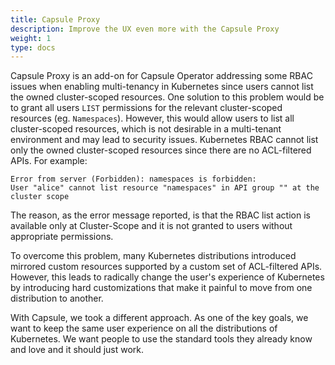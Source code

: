 ```yaml
---
title: Capsule Proxy
description: Improve the UX even more with the Capsule Proxy
weight: 1
type: docs
---
```


Capsule Proxy is an add-on for Capsule Operator addressing some RBAC issues when enabling multi-tenancy in Kubernetes since users cannot list the owned cluster-scoped resources. One solution to this problem would be to grant all users `LIST` permissions for the relevant cluster-scoped resources (eg. `Namespaces`). However, this would allow users to list all cluster-scoped resources, which is not desirable in a multi-tenant environment and may lead to security issues. Kubernetes RBAC cannot list only the owned cluster-scoped resources since there are no ACL-filtered APIs. For example:

```$ kubectl get namespaces
Error from server (Forbidden): namespaces is forbidden:
User "alice" cannot list resource "namespaces" in API group "" at the cluster scope
```

The reason, as the error message reported, is that the RBAC list action is available only at Cluster-Scope and it is not granted to users without appropriate permissions.

To overcome this problem, many Kubernetes distributions introduced mirrored custom resources supported by a custom set of ACL-filtered APIs. However, this leads to radically change the user's experience of Kubernetes by introducing hard customizations that make it painful to move from one distribution to another.

With Capsule, we took a different approach. As one of the key goals, we want to keep the same user experience on all the distributions of Kubernetes. We want people to use the standard tools they already know and love and it should just work.


